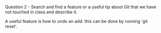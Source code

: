 Question 2 - Search and find a feature or a useful tip about Git that we have not touched in class and describe it.

A useful feature is how to undo an add. this can be done by running 'git reset'.